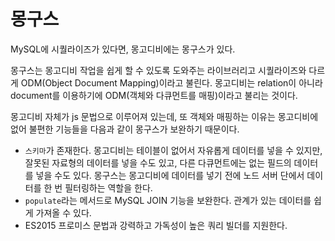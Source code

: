 # 몽구스

MySQL에 시퀄라이즈가 있다면, 몽고디비에는 몽구스가 있다.

몽구스는 몽고디비 작업을 쉽게 할 수 있도록 도와주는 라이브러리고 시퀄라이즈와 다르게 ODM(Object Document Mapping)이라고 불린다. 몽고디비는 relation이 아니라 document를 이용하기에 ODM(객체와 다큐먼트를 매핑)이라고 불리는 것이다.

몽고디비 자체가 js 문법으로 이루어져 있는데, 또 객체와 매핑하는 이유는 몽고디비에 없어 불편한 기능들을 다음과 같이 몽구스가 보완하기 때문이다.

- `스키마`가 존재한다.  몽고디비는 테이블이 없어서 자유롭게 데이터를 넣을 수 있지만, 잘못된 자료형의 데이터를 넣을 수도 있고, 다른 다큐먼트에는 없는 필드의 데이터를 넣을 수도 있다. 몽구스는 몽고디비에 데이터를 넣기 전에 노드 서버 단에서 데이터를 한 번 필터링하는 역할을 한다.
- `populate`라는 메서드로 MySQL JOIN 기능을 보완한다. 관계가 있는 데이터를 쉽게 가져올 수 있다.
- ES2015 프로미스 문법과 강력하고 가독성이 높은 쿼리 빌더를 지원한다.

